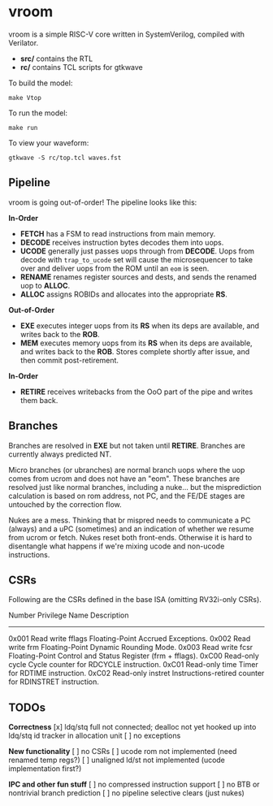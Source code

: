 vroom
=====

vroom is a simple RISC-V core written in SystemVerilog, compiled with Verilator.

- **src/** contains the RTL
- **rc/** contains TCL scripts for gtkwave

To build the model:

```
make Vtop
```

To run the model:

```
make run
```

To view your waveform:

```
gtkwave -S rc/top.tcl waves.fst
```

Pipeline
--------

vroom is going out-of-order!  The pipeline looks like this:

**In-Order**

* **FETCH** has a FSM to read instructions from main memory.
* **DECODE** receives instruction bytes decodes them into uops.
* **UCODE** generally just passes uops through from **DECODE**.  Uops from decode with `trap_to_ucode` set will cause the microsequencer to take over and deliver uops from the ROM until an `eom` is seen.
* **RENAME** renames register sources and dests, and sends the renamed uop to **ALLOC**.
* **ALLOC** assigns ROBIDs and allocates into the appropriate **RS**.

**Out-of-Order**

* **EXE** executes integer uops from its **RS** when its deps are available, and writes back to the **ROB**.
* **MEM** executes memory uops from its **RS** when its deps are available, and writes back to the **ROB**.  Stores complete shortly after issue, and then commit post-retirement.

**In-Order**

* **RETIRE** receives writebacks from the OoO part of the pipe and writes them back.

Branches
--------

Branches are resolved in **EXE** but not taken until **RETIRE**.  Branches are currently always predicted NT.

Micro branches (or ubranches) are normal branch uops where the uop comes from
ucrom and does not have an "eom".  These branches are resolved just like normal
branches, including a nuke... but the misprediction calculation is based on rom
address, not PC, and the FE/DE stages are untouched by the correction flow.

Nukes are a mess.  Thinking that br mispred needs to communicate a PC (always)
and a uPC (sometimes) and an indication of whether we resume from ucrom or
fetch.  Nukes reset both front-ends.  Otherwise it is hard to disentangle what
happens if we're mixing ucode and non-ucode instructions.

CSRs
----

Following are the CSRs defined in the base ISA (omitting RV32i-only CSRs).

Number  Privilege  Name     Description
------- ---------- -------- ------------------------------------------------------------
0x001   Read write fflags   Floating-Point Accrued Exceptions.
0x002   Read write frm      Floating-Point Dynamic Rounding Mode.
0x003   Read write fcsr     Floating-Point Control and Status Register (frm + fflags).
0xC00   Read-only  cycle    Cycle counter for RDCYCLE instruction.
0xC01   Read-only  time     Timer for RDTIME instruction.
0xC02   Read-only  instret  Instructions-retired counter for RDINSTRET instruction.

TODOs
--------

**Correctness**
[x] ldq/stq full not connected; dealloc not yet hooked up into ldq/stq id tracker in allocation unit
[ ] no exceptions

**New functionality**
[ ] no CSRs
[ ] ucode rom not implemented (need renamed temp regs?)
[ ] unaligned ld/st not implemented (ucode implementation first?)

**IPC and other fun stuff**
[ ] no compressed instruction support
[ ] no BTB or nontrivial branch prediction
[ ] no pipeline selective clears (just nukes)

